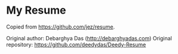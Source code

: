 # My Resume

Copied from https://github.com/jez/resume.

Original author: Debarghya Das (http://debarghyadas.com)
Original repository: https://github.com/deedydas/Deedy-Resume
